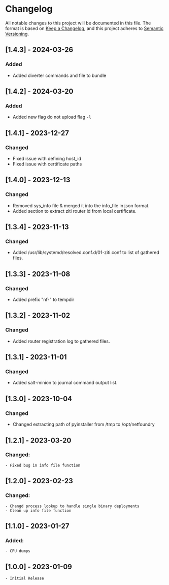 # Changelog

All notable changes to this project will be documented in this file. The format is based on [Keep a Changelog](https://keepachangelog.com/en/1.0.0/), and this project adheres to [Semantic Versioning](https://semver.org/spec/v2.0.0.html).

## [1.4.3] - 2024-03-26
### Added

- Added diverter commands and file to bundle

## [1.4.2] - 2024-03-20
### Added

- Added new flag do not upload flag `-l`

## [1.4.1] - 2023-12-27
### Changed

- Fixed issue with defining host_id
- Fixed issue with certificate paths

## [1.4.0] - 2023-12-13
### Changed

- Removed sys_info file & merged it into the info_file in json format.
- Added section to extract ziti router id from local certificate.


## [1.3.4] - 2023-11-13
### Changed

- Added /usr/lib/systemd/resolved.conf.d/01-ziti.conf to list of gathered files.

## [1.3.3] - 2023-11-08
### Changed

- Added prefix "nf-" to tempdir

## [1.3.2] - 2023-11-02
### Changed

- Added router registration log to gathered files.

## [1.3.1] - 2023-11-01
### Changed

- Added salt-minion to journal command output list.

## [1.3.0] - 2023-10-04

### Changed

- Changed extracting path of pyinstaller from /tmp to /opt/netfoundry


## [1.2.1] - 2023-03-20
### Changed:

    - Fixed bug in info file function

## [1.2.0] - 2023-02-23
### Changed:

    - Changd process lookup to handle single binary deployments
    - Clean up info file function

## [1.1.0] - 2023-01-27
### Added:

    - CPU dumps 
 

## [1.0.0] - 2023-01-09

    - Initial Release